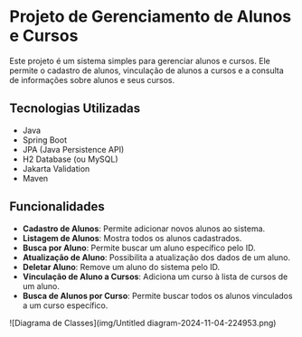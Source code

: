 # Projeto de Gerenciamento de Alunos e Cursos

Este projeto é um sistema simples para gerenciar alunos e cursos. Ele permite o cadastro de alunos, vinculação de alunos a cursos e a consulta de informações sobre alunos e seus cursos.

## Tecnologias Utilizadas

- Java
- Spring Boot
- JPA (Java Persistence API)
- H2 Database (ou MySQL)
- Jakarta Validation
- Maven

## Funcionalidades

- **Cadastro de Alunos**: Permite adicionar novos alunos ao sistema.
- **Listagem de Alunos**: Mostra todos os alunos cadastrados.
- **Busca por Aluno**: Permite buscar um aluno específico pelo ID.
- **Atualização de Aluno**: Possibilita a atualização dos dados de um aluno.
- **Deletar Aluno**: Remove um aluno do sistema pelo ID.
- **Vinculação de Aluno a Cursos**: Adiciona um curso à lista de cursos de um aluno.
- **Busca de Alunos por Curso**: Permite buscar todos os alunos vinculados a um curso específico.

![Diagrama de Classes](img/Untitled diagram-2024-11-04-224953.png)
